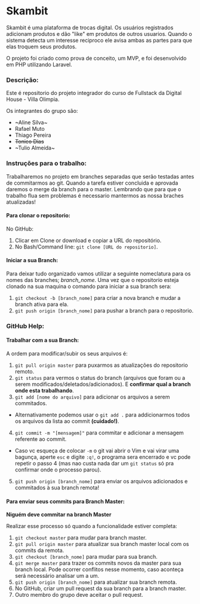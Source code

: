 ﻿# Skambit
Skambit é uma plataforma de trocas digital. Os usuários registrados adicionam produtos e dão "like" em produtos de outros usuarios. Quando o sistema detecta um interesse reciproco ele avisa ambas as partes para que elas troquem seus produtos.

O projeto foi criado como prova de conceito, um MVP, e foi desenvolvido em PHP utilizando Laravel.

### Descrição:
Este é repositorio do projeto integrador do curso de Fullstack da Digital House - Villa Olimpia.


Os integrantes do grupo são:
- ~Aline Silva~
- Rafael Muto
- Thiago Pereira
- ~~Tonico Dias~~
- ~Tulio Almeida~


### Instruções para o trabalho:
Trabalharemos no projeto em branches separadas que serão testadas antes de commitarmos ao git. Quando a tarefa estiver concluida e aprovada daremos o merge da branch para o master. Lembrando que para que o trabalho flua sem problemas é necessario mantermos as nossa braches atualizadas!

#### Para clonar o repositorio:

No GitHub:

1. Clicar em Clone or download e copiar a URL do repositório.
2. No Bash/Command line: `git clone [URL do repositorio]`.

#### Iniciar a sua Branch:
Para deixar tudo organizado vamos utilizar a seguinte nomeclatura para os nomes das branches; *branch_nome*.
Uma vez que o repositorio esteja clonado na sua maquina o comando para iniciar a sua branch sera:

1. `git checkout -b [branch_nome]` para criar a nova branch e mudar a branch ativa para ela.
2. `git push origin [branch_nome]` para pushar a branch para o repositorio.

### GitHub Help:

#### Trabalhar com a sua Branch:

A ordem para modificar/subir os seus arquivos é:
1. `git pull origin master` para puxarmos as atualizações do repositorio remoto.
2. `git status` para vermos o status do branch (arquivos que foram ou a serem modificados/deletados/adicionados). E **confirmar qual a branch onde esta trabalhando**.
3. `git add [nome do arquivo]` para adicionar os arquivos a serem commitados.
  * Alternativamente podemos usar o `git add .` para addicionarmos todos os arquivos da lista ao commit **(cuidado!)**.
4. `git commit -m "[mensagem]"` para commitar e adicionar a mensagem referente ao commit.
  * Caso vc esqueça de colocar `-m` o git vai abrir o Vim e vai virar uma bagunça, aperte `esc` e digite `:q!`, o programa sera encerrado e vc pode repetir o passo 4 (mas nao custa nada dar um `git status` só pra confirmar onde o processo parou).
5. `git push origin [branch_nome]` para enviar os arquivos adicionados e commitados à sua branch remota!

#### Para enviar seus commits para Branch Master: 

**Niguém deve commitar na branch Master**

Realizar esse processo só quando a funcionalidade estiver completa:
1. `git checkout master` para mudar para branch master.
2. `git pull origin master` para atualizar sua branch master local com os commits da remota.
3. `git checkout [branch_nome]` para mudar para sua branch.
4. `git merge master` para trazer os commits novos da master para sua branch local. Pode ocorrer conflitos nesse momento, caso aconteça será necessário analisar um a um.
5. `git push origin [branch_nome]` para atualizar sua branch remota.
6. No GitHub, criar um pull request da sua branch para a branch master.
7. Outro membro do grupo deve aceitar o pull request.
